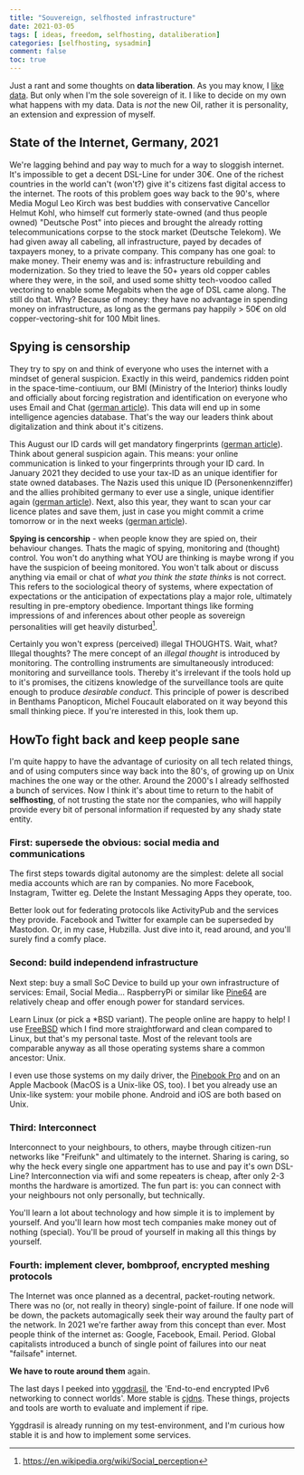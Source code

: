 ```yaml
---
title: "Souvereign, selfhosted infrastructure"
date: 2021-03-05
tags: [ ideas, freedom, selfhosting, dataliberation]
categories: [selfhosting, sysadmin]
comment: false
toc: true
---
```

Just a rant and some thoughts on **data liberation**. As you may know, I [like data](/categories/quantifiedself/). But only when I'm the sole sovereign of it. I like to decide on my own what happens with my data. Data is *not* the new Oil, rather it is personality, an extension and expression of myself.

## State of the Internet, Germany, 2021
We're lagging behind and pay way to much for a way to sloggish internet. It's impossible to get a decent DSL-Line for under 30€. One of the richest countries in the world can't (won't?) give it's citizens fast digital access to the internet. The roots of this problem goes way back to the 90's, where Media Mogul Leo Kirch was best buddies with conservative Cancellor Helmut Kohl, who himself cut formerly state-owned (and thus people owned) "Deutsche Post" into pieces and brought the already rotting telecommunications corpse to the stock market (Deutsche Telekom). We had given away all cabeling, all infrastructure, payed by decades of taxpayers money, to a private company. This company has one goal: to make money. Their enemy was and is: infrastructure rebuilding and modernization. So they tried to leave the 50+ years old copper cables where they were, in the soil, and used some shitty tech-voodoo called vectoring to enable some Megabits when the age of DSL came along. The still do that. Why? Because of money: they have no advantage in spending money on infrastructure, as long as the germans pay happily > 50€ on old copper-vectoring-shit for 100 Mbit lines.

## Spying is censorship
They try to spy on and think of everyone who uses the internet with a mindset of general suspicion. Exactly in this weird, pandemics ridden point in the space-time-contiuum, our BMI (Ministry of the Interior) thinks loudly and officially about forcing registration and identification on everyone who uses Email and Chat ([german article](https://taz.de/Registrierungspflicht-bei-Messengern/!5751246/)). This data will end up in some intelligence agencies database. That's the way our leaders think about digitalization and think about it's citizens.

This August our ID cards will get mandatory fingerprints ([german article](https://netzpolitik.org/2020/biometrische-daten-bundestag-beschloss-speicherpflicht-fuer-fingerabdruecke-in-personalausweisen/)). Think about general suspicion again. This means: your online communication is linked to your fingerprints through your ID card. In January 2021 they decided to use your tax-ID as an unique identifier for state owned databases. The Nazis used this unique ID (Personenkennziffer) and the allies prohibited germany to ever use a single, unique identifier again ([german article](https://netzpolitik.org/2021/bundesrat-die-individuelle-personenkennzahl-kommt/)). Next, also this year, they want to scan your car licence plates and save them, just in case you might commit a crime tomorrow or in the next weeks ([german article](https://netzpolitik.org/2021/kennzeichenscanner-bundesrat-fordert-auto-vorratsdatenspeicherung/)).

**Spying is cencorship** - when people know they are spied on, their behaviour changes. Thats the magic of spying, monitoring and (thought) control. You won't do anything what YOU are thinking is maybe wrong if you have the suspicion of beeing monitored. You won't talk about or discuss anything via email or chat of *what you think the state thinks* is not correct. This refers to the sociological theory of systems, where expectation of expectations or the anticipation of expectations play a major role, ultimately resulting in pre-emptory obedience. Important things like forming impressions of and inferences about other people as sovereign personalities will get heavily disturbed[^1].

Certainly you won't express (perceived) illegal THOUGHTS. Wait, what? Illegal thoughts? The mere concept of an *illegal thought* is introduced by monitoring. The controlling instruments are simultaneously introduced: monitoring and surveillance tools. Thereby it's irrelevant if the tools hold up to it's promises, the citizens knowledge of the surveillance tools are quite enough to produce *desirable conduct*. This principle of power is described in Benthams Panopticon, Michel Foucault elaborated on it way beyond this small thinking piece. If you're interested in this, look them up.

## HowTo fight back and keep people sane
I'm quite happy to have the advantage of curiosity on all tech related things, and of using computers since way back into the 80's, of growing up on Unix machines the one way or the other. Around the 2000's I already selfhosted a bunch of services. Now I think it's about time to return to the habit of **selfhosting**, of not trusting the state nor the companies, who will happily provide every bit of personal information if requested by any shady state entity.

### First: supersede the obvious: social media and communications
The first steps towards digital autonomy are the simplest: delete all social media accounts which are ran by companies. No more Facebook, Instagram, Twitter eg. Delete the Instant Messaging Apps they operate, too.

Better look out for federating protocols like ActivityPub and the services they provide. Facebook and Twitter for example can be superseded by Mastodon. Or, in my case, Hubzilla. Just dive into it, read around, and you'll surely find a comfy place.

### Second: build independend infrastructure
Next step: buy a small SoC Device to build up your own infrastructure of services: Email, Social Media... RaspberryPi or similar like [Pine64](https://pine64.com/) are relatively cheap and offer enough power for standard services. 

Learn Linux (or pick a \*BSD variant). The people online are happy to help! I use [FreeBSD](https://www.freebsd.org) which I find more straightforward and clean compared to Linux, but that's my personal taste. Most of the relevant tools are comparable anyway as all those operating systems share a common ancestor: Unix.

I even use those systems on my daily driver, the [Pinebook Pro](/tags/pinebook/) and on an Apple Macbook (MacOS is a Unix-like OS, too). I bet you already use an Unix-like system: your mobile phone. Android and iOS are both based on Unix.

### Third: Interconnect
Interconnect to your neighbours, to others, maybe through citizen-run networks like "Freifunk" and ultimately to the internet. Sharing is caring, so why the heck every single one appartment has to use and pay it's own DSL-Line? Interconnection via wifi and some repeaters is cheap, after only 2-3 months the hardware is amortized. The fun part is: you can connect with your neighbours not only personally, but technically.

You'll learn a lot about technology and how simple it is to implement by yourself. And you'll learn how most tech companies make money out of nothing (special). You'll be proud of yourself in making all this things by yourself.

### Fourth: implement clever, bombproof, encrypted meshing protocols
The Internet was once planned as a decentral, packet-routing network. There was no (or, not really in theory) single-point of failure. If one node will be down, the packets automagically seek their way around the faulty part of the network. In 2021 we're farther away from this concept than ever. Most people think of the internet as: Google, Facebook, Email. Period. Global capitalists introduced a bunch of single point of failures into our neat "failsafe" internet. 

**We have to route around them** again.

The last days I peeked into [yggdrasil](https://yggdrasil-network.github.io/), the 'End-to-end encrypted IPv6 networking to connect worlds'. More stable is [cjdns](https://github.com/cjdelisle/cjdns). These things, projects and tools are worth to evaluate and implement if ripe.

Yggdrasil is already running on my test-environment, and I'm curious how stable it is and how to implement some services.

[^1]: https://en.wikipedia.org/wiki/Social_perception
